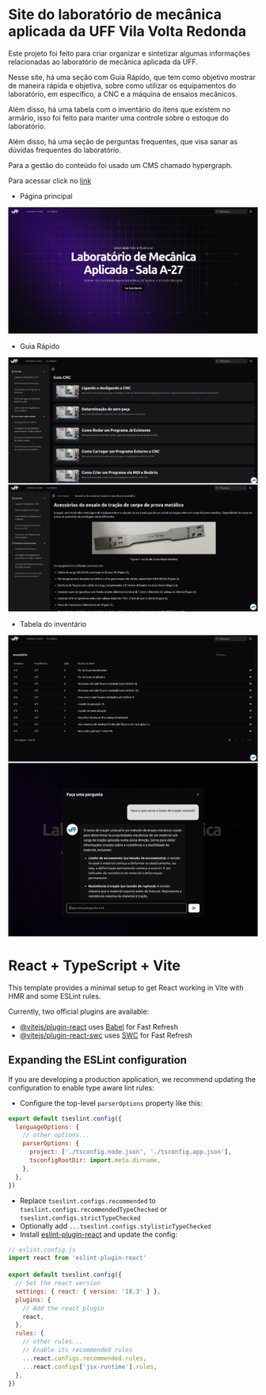 # Site do laboratório de mecânica aplicada da UFF Vila Volta Redonda

Este projeto foi feito para criar organizar e sintetizar algumas informações relacionadas ao laboratório de mecânica aplicada da UFF.

Nesse site, há uma seção com Guia Rápido, que tem como objetivo mostrar de maneira rápida e objetiva, sobre como utilizar os equipamentos do laboratório, em específico, a CNC e a máquina de ensaios mecânicos.

Além disso, há uma tabela com o inventário do ítens que existem no armário, isso foi feito para manter uma controle sobre o estoque do laboratório.

Além disso, há uma seção de perguntas frequentes, que visa sanar as dúvidas frequentes do laboratório.

Para a gestão do conteúdo foi usado um CMS chamado hypergraph.

Para acessar click no <a href="https://lab-eng-mec.vercel.app/">link</a>

- Página principal

<img src='./src/assets/site-lab.png' />

- Guia Rápido

<img src='./src/assets/posts.png' />

<img src='./src/assets/post.png' />

- Tabela do inventário

<img src='./src/assets/tabela.png' />

<img src='./src/assets/pergunta-ia.png' />

# React + TypeScript + Vite

This template provides a minimal setup to get React working in Vite with HMR and some ESLint rules.

Currently, two official plugins are available:

- [@vitejs/plugin-react](https://github.com/vitejs/vite-plugin-react/blob/main/packages/plugin-react/README.md) uses [Babel](https://babeljs.io/) for Fast Refresh
- [@vitejs/plugin-react-swc](https://github.com/vitejs/vite-plugin-react-swc) uses [SWC](https://swc.rs/) for Fast Refresh

## Expanding the ESLint configuration

If you are developing a production application, we recommend updating the configuration to enable type aware lint rules:

- Configure the top-level `parserOptions` property like this:

```js
export default tseslint.config({
  languageOptions: {
    // other options...
    parserOptions: {
      project: ['./tsconfig.node.json', './tsconfig.app.json'],
      tsconfigRootDir: import.meta.dirname,
    },
  },
})
```

- Replace `tseslint.configs.recommended` to `tseslint.configs.recommendedTypeChecked` or `tseslint.configs.strictTypeChecked`
- Optionally add `...tseslint.configs.stylisticTypeChecked`
- Install [eslint-plugin-react](https://github.com/jsx-eslint/eslint-plugin-react) and update the config:

```js
// eslint.config.js
import react from 'eslint-plugin-react'

export default tseslint.config({
  // Set the react version
  settings: { react: { version: '18.3' } },
  plugins: {
    // Add the react plugin
    react,
  },
  rules: {
    // other rules...
    // Enable its recommended rules
    ...react.configs.recommended.rules,
    ...react.configs['jsx-runtime'].rules,
  },
})
```

